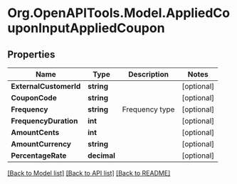 
# Org.OpenAPITools.Model.AppliedCouponInputAppliedCoupon

## Properties

Name | Type | Description | Notes
------------ | ------------- | ------------- | -------------
**ExternalCustomerId** | **string** |  | [optional] 
**CouponCode** | **string** |  | [optional] 
**Frequency** | **string** | Frequency type | [optional] 
**FrequencyDuration** | **int** |  | [optional] 
**AmountCents** | **int** |  | [optional] 
**AmountCurrency** | **string** |  | [optional] 
**PercentageRate** | **decimal** |  | [optional] 

[[Back to Model list]](../README.md#documentation-for-models)
[[Back to API list]](../README.md#documentation-for-api-endpoints)
[[Back to README]](../README.md)

